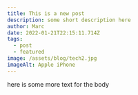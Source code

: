```yaml
---
title: This is a new post
description: some short description here
author: Marc
date: 2022-01-21T22:15:11.714Z
tags:
  - post
  - featured
image: /assets/blog/tech2.jpg
imageAlt: Apple iPhone
---
```

here is some more text for the body